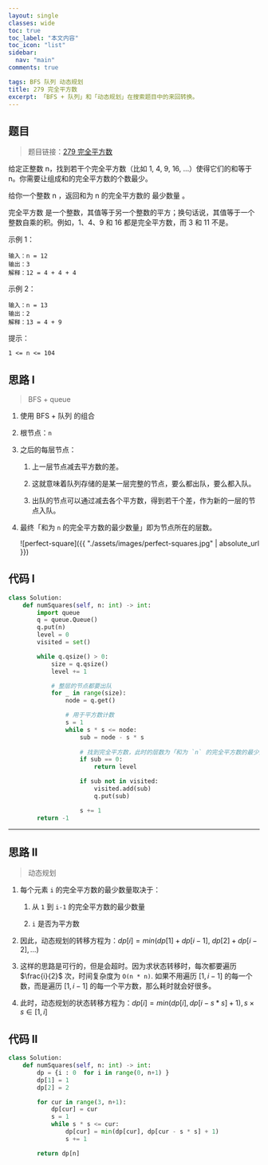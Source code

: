 ```yaml
---
layout: single
classes: wide
toc: true
toc_label: "本文内容"
toc_icon: "list"
sidebar:
  nav: "main"
comments: true

tags: BFS 队列 动态规划
title: 279 完全平方数
excerpt: 「BFS + 队列」和「动态规划」在搜索题目中的来回转换。
---
```


## 题目

> 题目链接：[279 完全平方数](https://leetcode-cn.com/problems/perfect-squares/)


给定正整数 n，找到若干个完全平方数（比如 1, 4, 9, 16, ...）使得它们的和等于 n。你需要让组成和的完全平方数的个数最少。

给你一个整数 n ，返回和为 n 的完全平方数的 最少数量 。

完全平方数 是一个整数，其值等于另一个整数的平方；换句话说，其值等于一个整数自乘的积。例如，1、4、9 和 16 都是完全平方数，而 3 和 11 不是。

示例 1：

    输入：n = 12
    输出：3 
    解释：12 = 4 + 4 + 4

示例 2：

    输入：n = 13
    输出：2
    解释：13 = 4 + 9
 
提示：
    
    1 <= n <= 104
    

## 思路 I

> BFS + queue

1. 使用 BFS + 队列 的组合

2. 根节点：`n`

3. 之后的每层节点：

   1. 上一层节点减去平方数的差。

   2. 这就意味着队列存储的是某一层完整的节点，要么都出队，要么都入队。

   3. 出队的节点可以通过减去各个平方数，得到若干个差，作为新的一层的节点入队。

4. 最终「和为 `n` 的完全平方数的最少数量」即为节点所在的层数。

    ![perfect-square]({{ "./assets/images/perfect-squares.jpg" | absolute_url }})



## 代码 I

```python
class Solution:
    def numSquares(self, n: int) -> int:
        import queue
        q = queue.Queue()
        q.put(n)
        level = 0
        visited = set()

        while q.qsize() > 0:
            size = q.qsize()
            level += 1

            # 整层的节点都要出队
            for _ in range(size):
                node = q.get()

                # 用于平方数计数
                s = 1
                while s * s <= node:
                    sub = node - s * s
                    
                    # 找到完全平方数，此时的层数为「和为 `n` 的完全平方数的最少数量」
                    if sub == 0:
                        return level

                    if sub not in visited:
                        visited.add(sub)
                        q.put(sub)

                    s += 1
        return -1

```


----
## 思路 II

> 动态规划

1. 每个元素 `i` 的完全平方数的最少数量取决于：
   
   1. 从 `1` 到 `i-1` 的完全平方数的最少数量
   
   2. `i` 是否为平方数

2. 因此，动态规划的转移方程为：$dp[i] = min(dp[1]+dp[i-1], \ dp[2]+dp[i-2], ... )$

3. 这样的思路是可行的，但是会超时。因为求状态转移时，每次都要遍历 $\frac{i}{2}$ 次，时间复杂度为 `O(n * n)`. 如果不用遍历 $[1, i-1]$ 的每一个数，而是遍历 $[1, i-1]$ 的每一个平方数，那么耗时就会好很多。

4. 此时，动态规划的状态转移方程为：$dp[i] = min(dp[i], dp[i - s * s] + 1), s \times s\in [1, i]$

## 代码 II

```python
class Solution:
    def numSquares(self, n: int) -> int:
        dp = {i : 0  for i in range(0, n+1) }
        dp[1] = 1
        dp[2] = 2

        for cur in range(3, n+1):
            dp[cur] = cur
            s = 1
            while s * s <= cur:
                dp[cur] = min(dp[cur], dp[cur - s * s] + 1)
                s += 1

        return dp[n]
```